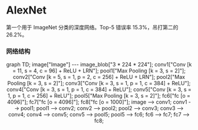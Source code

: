 # AlexNet

第一个用于 ImageNet 分类的深度网络。Top-5 错误率 15.3%，吊打第二的 26.2%。

### 网络结构

<!-- <center><div id="diagram"></div></center>
<div>
<textarea id="flow-chart-code">
st=>start: Image 3 * 224 * 224
conv1=>condition: Conv [k = 11, s = 4, c = 96] + ReLU + LRN
conv_blob=>operation: 96 * 54 * 54
pool1=>inputoutput: Max Pooling [k = 3, s = 2]
96 * 27 * 27
conv2=>inputoutput: Conv [k = 5, s = 1, p = 2, c = 256] + ReLU + LRN
256 * 27 * 27
pool2=>inputoutput: Max Pooling [k = 3, s = 2]
256 * 13 * 13
conv3=>inputoutput: Conv [k = 3, s = 1, p = 1, c = 384] + ReLU
384 * 13 * 13
conv4=>inputoutput: Conv [k = 3, s = 1, p = 1, c = 384] + ReLU
384 * 13 * 13
conv5=>inputoutput: Conv [k = 3, s = 1, p = 1, c = 256] + ReLU
384 * 13 * 13
pool5=>inputoutput: Max Pooling [k = 3, s = 2]
256 * 6 * 6
fc6=>inputoutput: fc [o: 4096]
4096
fc7=>inputoutput: fc [o: 4096]
4096
fc8=>inputoutput: fc [o: 1000]
4096
e=>end: prediction output

st->conv1(yes)->pool1->conv2->pool2->conv3->conv4->conv5->pool5->fc6->fc7->fc8->e
</textarea>
</div>
<script>
    document.getElementById("flow-chart-code").style.display = "none";
    var cd = document.getElementById("flow-chart-code");
    var code = cd.value;
    var diagram = flowchart.parse(code);
    diagram.drawSVG('diagram', {'text-align': 'center'});
</script> -->

<script src="https://cdnjs.cloudflare.com/ajax/libs/mermaid/7.0.0/mermaid.js"></script>
<script>mermaid.initialize({startOnLoad:true});</script>
<center><div class="mermaid">
    graph TD;
    image["Image"] --- image_blob["3 * 224 * 224"];
    conv1["Conv [k = 11, s = 4, c = 96] + ReLU + LRN"];
    pool1["Max Pooling [k = 3, s = 2]"];
    conv2["Conv [k = 5, s = 1, p = 2, c = 256] + ReLU + LRN"];
    pool2["Max Pooling [k = 3, s = 2]"];
    conv3["Conv [k = 3, s = 1, p = 1, c = 384] + ReLU"];
    conv4["Conv [k = 3, s = 1, p = 1, c = 384] + ReLU"];
    conv5["Conv [k = 3, s = 1, p = 1, c = 256] + ReLU"];
    pool5["Max Pooling [k = 3, s = 2]"];
    fc6["fc [o = 4096]"];
    fc7["fc [o = 4096]"];
    fc8["fc [o = 1000]"];
    image --> conv1;
    conv1 --> pool1;
    pool1 --> conv2;
    conv2 --> pool2;
    pool2 --> conv3;
    conv3 --> conv4;
    conv4 --> conv5;
    conv5 --> pool5;
    pool5 --> fc6;
    fc6 --> fc7;
    fc7 --> fc8;
</div></center>
